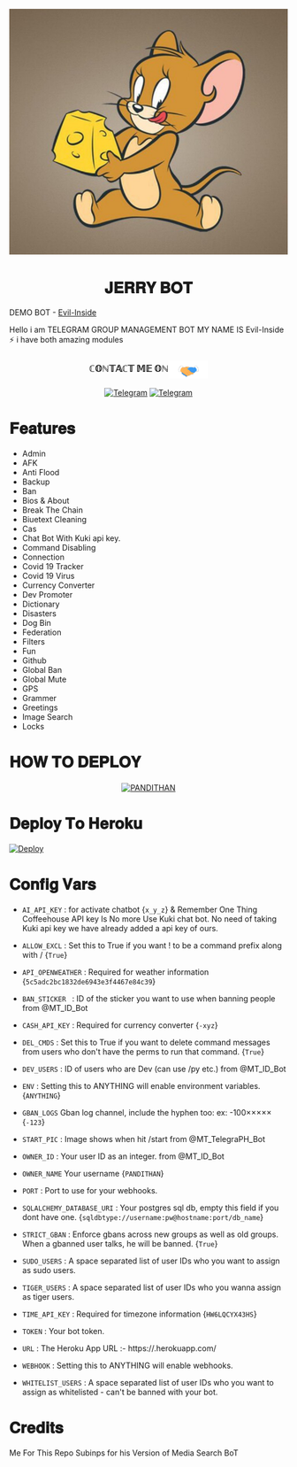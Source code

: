 <p align="center">
  <img src="https://github.com/StillAliveTG/JERRYBoT/blob/main/JerryBoT/IMG_20211206_170125_049.jpg" alt="Jerry Bot Logo">
</p>
<h1 align="center">
  <b>𝐉𝐄𝐑𝐑𝐘 𝐁𝐎𝐓</b>
</h1>

DEMO BOT - [Evil-Inside](https://telegram.dog/Evil_Inside_robot)
 

Hello i am TELEGRAM GROUP MANAGEMENT BOT MY NAME IS Evil-Inside ⚡ i have both amazing modules

<h3 align="center">ℂ𝕆ℕ𝕋𝔸ℂ𝕋 𝕄𝔼 𝕆ℕ<img align="center" src="https://github.com/PANDITHAN/PANDITHAN/blob/main/assets/Handshake.gif" height="33px" /></h3>
<p align="center">
<a href="https://telegram.dog/dhalapathy_vijay"><img alt="Telegram" src="https://img.shields.io/badge/𝙿𝚁𝙾𝙵𝙸𝙻𝙴-2CA5E0?style=for-the-badge&logo=telegram&logoColor=white"/></a>
<a href="https://telegram.dog/S_bots"><img alt="Telegram" src="https://img.shields.io/badge/𝙲𝙷𝙰𝙽𝙽𝙴𝙻-2CA5E0?style=for-the-badge&logo=telegram&logoColor=white"/></a>
</p>



# 𝐅𝐞𝐚𝐭𝐮𝐫𝐞𝐬
* Admin
* AFK
* Anti Flood
* Backup
* Ban
* Bios & About
* Break The Chain
* Biuetext Cleaning
* Cas
* Chat Bot With Kuki api key. 
* Command Disabling
* Connection
* Covid 19 Tracker
* Covid 19 Virus
* Currency Converter
* Dev Promoter
* Dictionary
* Disasters
* Dog Bin
* Federation
* Filters
* Fun
* Github
* Global Ban
* Global Mute
* GPS
* Grammer
* Greetings
* Image Search
* Locks

# 𝐇𝐎𝐖 𝐓𝐎 𝐃𝐄𝐏𝐋𝐎𝐘 
<p align="center">
<a href="https://youtu.be/Bz8AUvN5bSo"><img <a href="https://github.com/PANDITHAN"><img src="https://github.com/PANDITHAN/VEDIO-BUTTON/blob/main/BUTTON/BUTTON_POWERED_BY-M-STER.png" alt="PANDITHAN" border="0" height="40" width="200" align="center" /></a>
</p>


# 𝐃𝐞𝐩𝐥𝐨𝐲 𝐓𝐨 𝐇𝐞𝐫𝐨𝐤𝐮
[![Deploy](https://www.herokucdn.com/deploy/button.svg)](https://www.heroku.com/deploy?template=https://github.com/StillaliveTG/evil-inside)

 
# 𝐂𝐨𝐧𝐟𝐢𝐠 𝐕𝐚𝐫𝐬


- `AI_API_KEY` : for activate chatbot {`x_y_z`} & Remember One Thing Coffeehouse API key Is No more Use Kuki chat bot. No need of taking Kuki api key we have already added a api key of ours. 

- `ALLOW_EXCL` : Set this to True if you want ! to be a command prefix along with / {`True`}

- `API_OPENWEATHER` : Required for weather information {`5c5adc2bc1832de6943e3f4467e84c39`}

- `BAN_STICKER ` : ID of the sticker you want to use when banning people from @MT_ID_Bot

- `CASH_API_KEY` : Required for currency converter {`-xyz`}

- `DEL_CMDS` : Set this to True if you want to delete command messages from users who don't have the perms to run that command. {`True`}

- `DEV_USERS` : ID of users who are Dev (can use /py etc.) from @MT_ID_Bot

- `ENV` : Setting this to ANYTHING will enable environment variables. {`ANYTHING`}

- `GBAN_LOGS` Gban log channel, include the hyphen too: ex: -100××××× {`-123`}

- `START_PIC` : Image shows when hit /start from @MT_TelegraPH_Bot

- `OWNER_ID` : Your user ID as an integer. from @MT_ID_Bot

- `OWNER_NAME` Your username {`PANDITHAN`}

- `PORT` : Port to use for your webhooks.

- `SQLALCHEMY_DATABASE_URI` : Your postgres sql db, empty this field if you dont have one. {`sqldbtype://username:pw@hostname:port/db_name`}

- `STRICT_GBAN` : Enforce gbans across new groups as well as old groups. When a gbanned user talks, he will be banned. {`True`}

- `SUDO_USERS` : A space separated list of user IDs who you want to assign as sudo users.

- `TIGER_USERS` : A space separated list of user IDs who you wanna assign as tiger users.

- `TIME_API_KEY` : Required for timezone information {`HW6LQCYX43HS`}

- `TOKEN` : Your bot token.

- `URL` : The Heroku App URL :- https://<appname>.herokuapp.com/

- `WEBHOOK` : Setting this to ANYTHING will enable webhooks.

- `WHITELIST_USERS` : A space separated list of user IDs who you want to assign as whitelisted - can't be banned with your bot.

# 𝐂𝐫𝐞𝐝𝐢𝐭𝐬
Me For This Repo
Subinps for his Version of Media Search BoT



